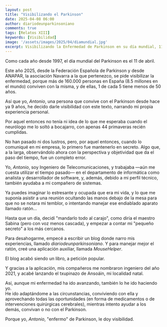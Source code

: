 ```yaml
---
layout: post
title: "Visibilizando el Parkinson"
date: 2025-04-08 06:00
author: diariodeunparkinsoniano
comments: true
tags: [Relatos XIII] 
keywords: [Visibilidad]
image: '/assets/images/2025/04/diamundial.jpg'
excerpt: Visibilizando la Enfermedad de Parkinson en su día mundial, 11 de abril
---
```

Como cada año desde 1997, el día mundial del Parkinson es el 11 de abril.

Este año 2025, desde la Federación Española de Parkinson y desde ANAPAR, la asociación Navarra a la que pertenezco, se pide visibilizar la enfermedad, porque más de 160.000 personas en España (8.5 millones en el mundo) conviven con la misma, y de ellas, 1 de cada 5 tiene menos de 50 años.

Así que yo, *Antonio*, una persona que convive con el Parkinson desde hace ya 9 años, he decido darle visibilidad con este texto, narrando mi propia experiencia personal.

Por aquel entonces no tenía ni idea de lo que me esperaba cuando el neurólogo me lo soltó a bocajarro, con apenas 44 primaveras recién cumplidas.

No han pasado ni dos lustros, pero, por aquel entonces, cuando lo comuniqué en mi empresa, lo primero fue mantenerlo en secreto. Algo que, a la larga, observándolo ahora con la perspectiva y objetividad que da el paso del tiempo, fue un completo error.

Yo, *Antonio*, soy Ingeniero de Telecomunicaciones, y trabajaba —aún me cuesta utilizar el tiempo pasado— en el departamento de informática como analista y desarrollador de software, y, además, debido a mi perfil técnico, también ayudaba a mi compañero de sistemas.

Ya puedes imaginar lo estresante y ocupada que era mi vida, y lo que me suponía asistir a una reunión ocultando las manos debajo de la mesa para que no se notara mi temblor, o intentando manejar ese endiablado aparato llamado ratón...

Hasta que un día, decidí "mandarlo todo al carajo", como diría el maestro Sabina (pero con voz menos cascada), y empezar a contar mi "pequeño secreto" a los más cercanos.

Para desahogarme, empecé a escribir un blog donde narro mis experiencias, llamado *diariodeunparkinsoniano*. 
Y para manejar mejor el ratón, creé una aplicación auxiliar, llamada *MouseHelper*.

El blog acabó siendo un libro, a petición popular.
  
Y gracias a la aplicación, mis compañeros me nombraron ingeniero del año 2021, y acabé lanzando el txupinazo de Ansoáin, mi localidad natal.

Así, aunque mi enfermedad ha ido avanzando, también lo he ido haciendo yo.  
He ido adaptándome a las circunstancias, conviviendo con ella y aprovechando todas las oportunidades (en forma de medicamentos o de intervenciones quirúrgicas cerebrales), mientras intento ayudar a los demás, convivan o no con el Parkinson.

Porque yo, *Antonio*, "enfermo" de Parkinson, le doy visibilidad.

